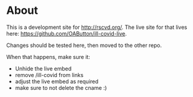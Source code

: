 # About

This is a development site for http://rscvd.org/. The live site for that lives here: https://github.com/OAButton/ill-covid-live.

Changes should be tested here, then moved to the other repo.

When that happens, make sure it:

* Unhide the live embed
* remove /ill-covid from links
* adjust the live embed as required
* make sure to not delete the cname :)
